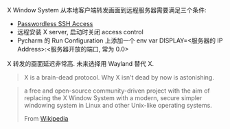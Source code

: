 X Window System 从本地客户端转发画面到远程服务器需要满足三个条件:
- [Passwordless SSH Access](https://www.raspberrypi.org/documentation/computers/remote-access.html#passwordless-ssh-access)
- 远程安装 X server, 启动时关闭 access control
- Pycharm 的 Run Configuration 上添加一个 env var DISPLAY=<服务器的 IP Address>:<服务器开放的端口, 常为 0.0>

X 转发的画面延迟非常高. 未来选择用 Wayland 替代 X.
> X is a brain-dead protocol. Why X isn't dead by now is astonishing.
 
> a free and open-source community-driven project with the aim of replacing the X Window System with a modern, secure simpler windowing system in Linux and other Unix-like operating systems.
> 
> From [Wikipedia](https://en.wikipedia.org/wiki/Wayland_(display_server_protocol))